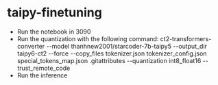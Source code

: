 # taipy-finetuning
- Run the notebook in 3090
- Run the quantization with the following command: ct2-transformers-converter --model thanhnew2001/starcoder-7b-taipy5 --output_dir taipy6-ct2 --force --copy_files tokenizer.json tokenizer_config.json  special_tokens_map.json .gitattributes --quantization int8_float16 --trust_remote_code
- Run the inference

